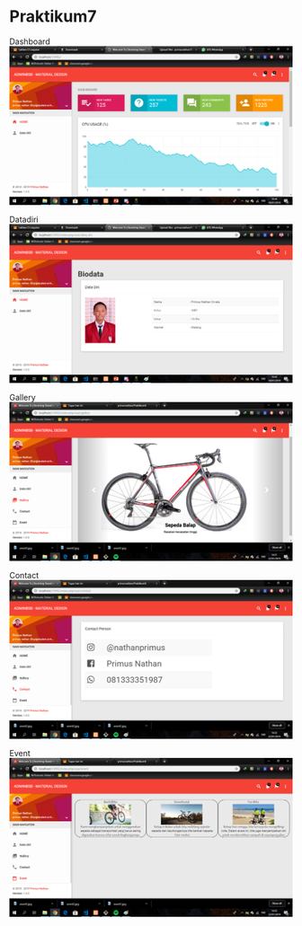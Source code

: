 # Praktikum7

Dashboard ![alt text](https://github.com/primusnathan/Praktikum6/blob/master/dashboard.png)

Datadiri ![alt text](https://github.com/primusnathan/Praktikum6/blob/master/datadiri.png)

Gallery ![alt text](https://github.com/primusnathan/Praktikum6/blob/master/gallery.png)

Contact ![alt text](https://github.com/primusnathan/Praktikum6/blob/master/contact.png)

Event ![alt text](https://github.com/primusnathan/Praktikum6/blob/master/event.png)


